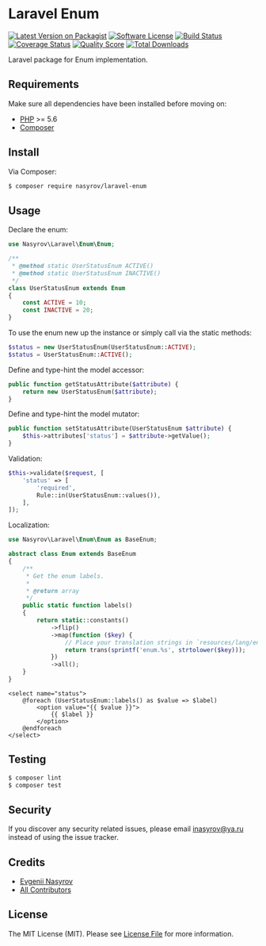 # Laravel Enum

[![Latest Version on Packagist][ico-version]][link-packagist]
[![Software License][ico-license]](LICENSE.md)
[![Build Status][ico-travis]][link-travis]
[![Coverage Status][ico-scrutinizer]][link-scrutinizer]
[![Quality Score][ico-code-quality]][link-code-quality]
[![Total Downloads][ico-downloads]][link-downloads]

Laravel package for Enum implementation.

## Requirements

Make sure all dependencies have been installed before moving on:

* [PHP](http://php.net/manual/en/install.php) >= 5.6
* [Composer](https://getcomposer.org/download/)

## Install

Via Composer:

``` bash
$ composer require nasyrov/laravel-enum
```

## Usage

Declare the enum:

``` php
use Nasyrov\Laravel\Enum\Enum;

/**
 * @method static UserStatusEnum ACTIVE()
 * @method static UserStatusEnum INACTIVE()
 */
class UserStatusEnum extends Enum
{
    const ACTIVE = 10;
    const INACTIVE = 20;
}
```

To use the enum new up the instance or simply call via the static methods:

``` php
$status = new UserStatusEnum(UserStatusEnum::ACTIVE);
$status = UserStatusEnum::ACTIVE();
```

Define and type-hint the model accessor:

``` php
public function getStatusAttribute($attribute) {
    return new UserStatusEnum($attribute);
}
```

Define and type-hint the model mutator:

``` php
public function setStatusAttribute(UserStatusEnum $attribute) {
    $this->attributes['status'] = $attribute->getValue();
}
```

Validation:

``` php
$this->validate($request, [
    'status' => [
        'required',
        Rule::in(UserStatusEnum::values()),
    ],
]);
```

Localization:

``` php
use Nasyrov\Laravel\Enum\Enum as BaseEnum;

abstract class Enum extends BaseEnum
{
    /**
     * Get the enum labels.
     *
     * @return array
     */
    public static function labels()
    {
        return static::constants()
            ->flip()
            ->map(function ($key) {
                // Place your translation strings in `resources/lang/en/enum.php`
                return trans(sprintf('enum.%s', strtolower($key)));
            })
            ->all();
    }
}
```

``` blade
<select name="status">
    @foreach (UserStatusEnum::labels() as $value => $label)
        <option value="{{ $value }}">
            {{ $label }}
        </option>
    @endforeach
</select>
```

## Testing

``` bash
$ composer lint
$ composer test
```

## Security

If you discover any security related issues, please email inasyrov@ya.ru instead of using the issue tracker.

## Credits

- [Evgenii Nasyrov][link-author]
- [All Contributors][link-contributors]

## License

The MIT License (MIT). Please see [License File](LICENSE.md) for more information.

[ico-version]: https://img.shields.io/packagist/v/nasyrov/laravel-enum.svg?style=flat-square
[ico-license]: https://img.shields.io/badge/license-MIT-brightgreen.svg?style=flat-square
[ico-travis]: https://img.shields.io/travis/nasyrov/laravel-enum/master.svg?style=flat-square
[ico-scrutinizer]: https://img.shields.io/scrutinizer/coverage/g/nasyrov/laravel-enum.svg?style=flat-square
[ico-code-quality]: https://img.shields.io/scrutinizer/g/nasyrov/laravel-enum.svg?style=flat-square
[ico-downloads]: https://img.shields.io/packagist/dt/nasyrov/laravel-enum.svg?style=flat-square

[link-packagist]: https://packagist.org/packages/nasyrov/laravel-enum
[link-travis]: https://travis-ci.org/nasyrov/laravel-enum
[link-scrutinizer]: https://scrutinizer-ci.com/g/nasyrov/laravel-enum/code-structure
[link-code-quality]: https://scrutinizer-ci.com/g/nasyrov/laravel-enum
[link-downloads]: https://packagist.org/packages/nasyrov/laravel-enum
[link-author]: https://github.com/nasyrov
[link-contributors]: ../../contributors
